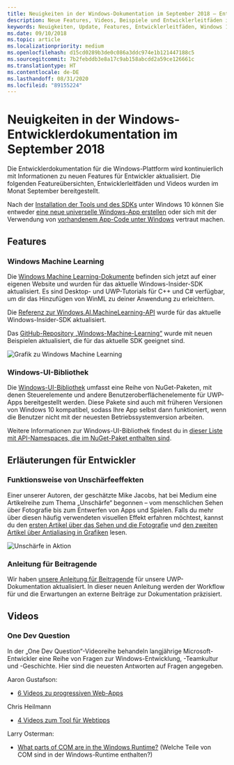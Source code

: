 ```yaml
---
title: Neuigkeiten in der Windows-Dokumentation im September 2018 – Entwicklung von UWP-Apps
description: Neue Features, Videos, Beispiele und Entwicklerleitfäden in der Entwicklerdokumentation für Windows 10 im September 2018
keywords: Neuigkeiten, Update, Features, Entwicklerleitfäden, Windows 10, September
ms.date: 09/10/2018
ms.topic: article
ms.localizationpriority: medium
ms.openlocfilehash: d15cd0289b3de0c086a3ddc974e1b121447188c5
ms.sourcegitcommit: 7b2febddb3e8a17c9ab158abcdd2a59ce126661c
ms.translationtype: HT
ms.contentlocale: de-DE
ms.lasthandoff: 08/31/2020
ms.locfileid: "89155224"
---
```

# <a name="whats-new-in-the-windows-developer-docs-in-september-2018"></a>Neuigkeiten in der Windows-Entwicklerdokumentation im September 2018

Die Entwicklerdokumentation für die Windows-Plattform wird kontinuierlich mit Informationen zu neuen Features für Entwickler aktualisiert. Die folgenden Featureübersichten, Entwicklerleitfäden und Videos wurden im Monat September bereitgestellt.

Nach der [Installation der Tools und des SDKs](https://developer.microsoft.com/windows/downloads#_blank) unter Windows 10 können Sie entweder [eine neue universelle Windows-App erstellen](../get-started/create-uwp-apps.md) oder sich mit der Verwendung von [vorhandenem App-Code unter Windows](../porting/index.md) vertraut machen.

## <a name="features"></a>Features

### <a name="windows-machine-learning"></a>Windows Machine Learning

Die [Windows Machine Learning-Dokumente](/windows/ai/) befinden sich jetzt auf einer eigenen Website und wurden für das aktuelle Windows-Insider-SDK aktualisiert. Es sind Desktop- und UWP-Tutorials für C++ und C# verfügbar, um dir das Hinzufügen von WinML zu deiner Anwendung zu erleichtern.

Die [Referenz zur Windows.AI.MachineLearning-API](/uwp/api/windows.ai.machinelearning) wurde für das aktuelle Windows-Insider-SDK aktualisiert.

Das [GitHub-Repository „Windows-Machine-Learning“](https://github.com/Microsoft/Windows-Machine-Learning) wurde mit neuen Beispielen aktualisiert, die für das aktuelle SDK geeignet sind.

![Grafik zu Windows Machine Learning](images/winml-graphic.png)

### <a name="windows-ui-library"></a>Windows-UI-Bibliothek

Die [Windows-UI-Bibliothek](/uwp/toolkits/winui/) umfasst eine Reihe von NuGet-Paketen, mit denen Steuerelemente und andere Benutzeroberflächenelemente für UWP-Apps bereitgestellt werden. Diese Pakete sind auch mit früheren Versionen von Windows 10 kompatibel, sodass Ihre App selbst dann funktioniert, wenn die Benutzer nicht mit der neuesten Betriebssystemversion arbeiten.

Weitere Informationen zur Windows-UI-Bibliothek findest du in [dieser Liste mit API-Namespaces, die im NuGet-Paket enthalten sind](/uwp/api/overview/winui/).

## <a name="developer-guidance"></a>Erläuterungen für Entwickler

### <a name="how-blur-effects-work"></a>Funktionsweise von Unschärfeeffekten

Einer unserer Autoren, der geschätzte Mike Jacobs, hat bei Medium eine Artikelreihe zum Thema „Unschärfe“ begonnen – vom menschlichen Sehen über Fotografie bis zum Entwerfen von Apps und Spielen. Falls du mehr über diesen häufig verwendeten visuellen Effekt erfahren möchtest, kannst du den [ersten Artikel über das Sehen und die Fotografie](https://medium.com/microsoft-design/science-in-the-system-how-blur-effects-work-8b0590996e09) und [den zweiten Artikel über Antialiasing in Grafiken](https://medium.com/microsoft-design/science-in-the-system-how-blur-effects-work-part-2-c5589a738515) lesen.

![Unschärfe in Aktion](images/blur-example.jpg)

### <a name="contributing-guidance"></a>Anleitung für Beitragende

Wir haben [unsere Anleitung für Beitragende](https://github.com/MicrosoftDocs/windows-uwp/blob/docs/CONTRIBUTING.md) für unsere UWP-Dokumentation aktualisiert. In dieser neuen Anleitung werden der Workflow für und die Erwartungen an externe Beiträge zur Dokumentation präzisiert.

## <a name="videos"></a>Videos

### <a name="one-dev-question"></a>One Dev Question

In der „One Dev Question“-Videoreihe behandeln langjährige Microsoft-Entwickler eine Reihe von Fragen zur Windows-Entwicklung, -Teamkultur und -Geschichte. Hier sind die neuesten Antworten auf Fragen angegeben.

Aaron Gustafson:

* [6 Videos zu progressiven Web-Apps](https://www.youtube.com/playlist?list=PLWs4_NfqMtoyPHoI-CIB71mEq-om6m35I)

Chris Heilmann

* [4 Videos zum Tool für Webtipps](https://www.youtube.com/watch?v=eXfmxmiA00Y&list=PLWs4_NfqMtow00LM-vgyECAlMDxx84Q2v)

Larry Osterman:

* [What parts of COM are in the Windows Runtime?](https://youtu.be/_nsMjHqRn1w) (Welche Teile von COM sind in der Windows-Runtime enthalten?)